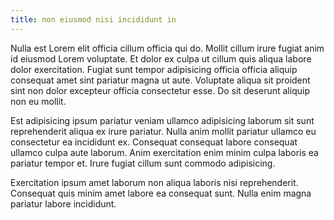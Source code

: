 ```yaml
---
title: non eiusmod nisi incididunt in
---
```


Nulla est Lorem elit officia cillum officia qui do. Mollit cillum irure fugiat anim id eiusmod Lorem voluptate. Et dolor ex culpa ut cillum quis aliqua labore dolor exercitation. Fugiat sunt tempor adipisicing officia officia aliquip consequat amet sint pariatur magna ut aute. Voluptate aliqua sit proident sint non dolor excepteur officia consectetur esse. Do sit deserunt aliquip non eu mollit.

Est adipisicing ipsum pariatur veniam ullamco adipisicing laborum sit sunt reprehenderit aliqua ex irure pariatur. Nulla anim mollit pariatur ullamco eu consectetur ea incididunt ex. Consequat consequat labore consequat ullamco culpa aute laborum. Anim exercitation enim minim culpa laboris ea pariatur tempor et. Irure fugiat cillum sunt commodo adipisicing.

Exercitation ipsum amet laborum non aliqua laboris nisi reprehenderit. Consequat quis minim amet labore ea consequat sunt. Nulla enim magna pariatur labore incididunt.
